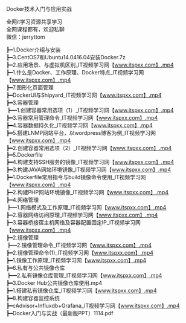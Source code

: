 Docker技术入门与应用实战

全网it学习资源共享学习<br>全网课程都有，欢迎私聊<br>微信：jerryttom<br>

┣━1.Docker介绍与安装<br> ┣━3.CentOS7和Ubuntu14.0416.04安装Docker.7z<br> ┣━2.应用场景、与虚拟机区别_IT视频学习网【www.itspxx.com】.mp4<br> ┣━1.什么是Docker、工作原理、Docker特点_IT视频学习网【www.itspxx.com】.mp4<br> ┣━7.图形化页面管理<br> ┣━DockerUI与Shipyard_IT视频学习网【www.itspxx.com】.mp4<br> ┣━3.容器管理<br> ┣━1.创建容器常用选项（1）_IT视频学习网【www.itspxx.com】.mp4<br> ┣━3.容器常用管理命令_IT视频学习网【www.itspxx.com】.mp4<br> ┣━4.容器数据持久化_IT视频学习网【www.itspxx.com】.mp4<br> ┣━5.搭建LNMP网站平台，以wordpress博客为例_IT视频学习网【www.itspxx.com】.mp4<br> ┣━2.创建容器常用选项（2）_IT视频学习网【www.itspxx.com】.mp4<br> ┣━5.Dockerfile<br> ┣━4.构建支持SSH服务的镜像_IT视频学习网【www.itspxx.com】.mp4<br> ┣━3.构建JAVA网站环境镜像_IT视频学习网【www.itspxx.com】.mp4<br> ┣━1.Dockerfile常用指令与build镜像命令使用_IT视频学习网【www.itspxx.com】.mp4<br> ┣━2.构建PHP网站环境镜像_IT视频学习网【www.itspxx.com】.mp4<br> ┣━4.网络管理<br> ┣━1.网络模式及工作原理_IT视频学习网【www.itspxx.com】.mp4<br> ┣━2.容器网络访问原理_IT视频学习网【www.itspxx.com】.mp4<br> ┣━3.容器桥接宿主机网络及容器配置固定IP_IT视频学习网【www.itspxx.com】.mp4<br> ┣━2.镜像管理<br> ┣━2.镜像管理命令_IT视频学习网【www.itspxx.com】.mp4<br> ┣━2.镜像管理命令(1)_IT视频学习网【www.itspxx.com】.mp4<br> ┣━1.镜像工作原理_IT视频学习网【www.itspxx.com】.mp4<br> ┣━6.私有与公共镜像仓库<br> ┣━2.私有镜像仓库管理_IT视频学习网【www.itspxx.com】.mp4<br> ┣━3.Docker Hub公共镜像仓库使用.mp4<br> ┣━1.搭建私有镜像仓库_IT视频学习网【www.itspxx.com】.mp4<br> ┣━8.构建容器监控系统<br> ┣━cAdvisor+Influxdb+Grafana_IT视频学习网【www.itspxx.com】.mp4<br> ┣━Docker入门与实战（最新版PPT）1114.pdf